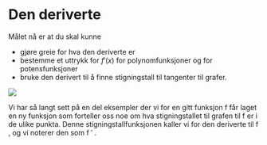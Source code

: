 # Den deriverte

Målet nå er at du skal kunne

* gjøre greie for hva den deriverte er
* bestemme et uttrykk for $f'(x)$ for polynomfunksjoner og for potensfunksjoner
* bruke den derivert til å finne stigningstall til tangenter til grafer. 

![](/bilder/deriverte.png)

Vi har så langt sett på en del eksempler der vi for en gitt funksjon 
f
 får laget en ny funksjon som forteller oss noe om hva stigningstallet til grafen til 
f
 er i de ulike punkta. Denne stigningstallfunksjonen kaller vi for den deriverte til 
f
, og vi noterer den som 
f
′
. 